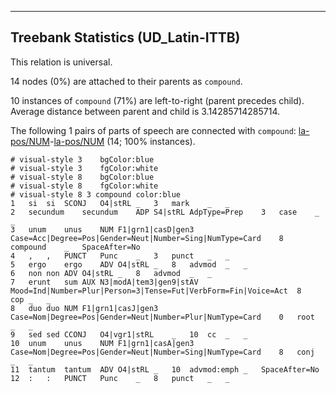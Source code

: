

--------------------------------------------------------------------------------

## Treebank Statistics (UD_Latin-ITTB)

This relation is universal.

14 nodes (0%) are attached to their parents as `compound`.

10 instances of `compound` (71%) are left-to-right (parent precedes child).
Average distance between parent and child is 3.14285714285714.

The following 1 pairs of parts of speech are connected with `compound`: [la-pos/NUM]()-[la-pos/NUM]() (14; 100% instances).


~~~ conllu
# visual-style 3	bgColor:blue
# visual-style 3	fgColor:white
# visual-style 8	bgColor:blue
# visual-style 8	fgColor:white
# visual-style 8 3 compound	color:blue
1	si	si	SCONJ	O4|stRL	_	3	mark	_	_
2	secundum	secundum	ADP	S4|stRL	AdpType=Prep	3	case	_	_
3	unum	unus	NUM	F1|grn1|casD|gen3	Case=Acc|Degree=Pos|Gender=Neut|Number=Sing|NumType=Card	8	compound	_	SpaceAfter=No
4	,	,	PUNCT	Punc	_	3	punct	_	_
5	ergo	ergo	ADV	O4|stRL	_	8	advmod	_	_
6	non	non	ADV	O4|stRL	_	8	advmod	_	_
7	erunt	sum	AUX	N3|modA|tem3|gen9|stAV	Mood=Ind|Number=Plur|Person=3|Tense=Fut|VerbForm=Fin|Voice=Act	8	cop	_	_
8	duo	duo	NUM	F1|grn1|casJ|gen3	Case=Nom|Degree=Pos|Gender=Neut|Number=Plur|NumType=Card	0	root	_	_
9	sed	sed	CCONJ	O4|vgr1|stRL	_	10	cc	_	_
10	unum	unus	NUM	F1|grn1|casA|gen3	Case=Nom|Degree=Pos|Gender=Neut|Number=Sing|NumType=Card	8	conj	_	_
11	tantum	tantum	ADV	O4|stRL	_	10	advmod:emph	_	SpaceAfter=No
12	:	:	PUNCT	Punc	_	8	punct	_	_

~~~


